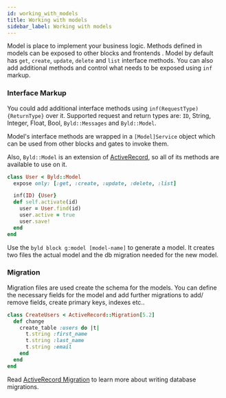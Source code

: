 ```yaml
---
id: working_with_models
title: Working with models
sidebar_label: Working with models
---
```

Model is place to implement your business logic. Methods defined in models
 can be exposed to other blocks and frontends . Model by default has
 `get`, `create`, `update`, `delete` and `list` interface methods. You can
 also add additional methods and control what needs to be exposed using `inf` markup.

### Interface Markup
You could add additional interface methods using `inf(RequestType) {ReturnType}`
 over it. Supported request and return types are: `ID`, String,
 Integer, Float, Bool, `Byld::Messages` and `Byld::Model`.

Model's interface methods are wrapped in a `[Model]Service` object which can be
used from other blocks and gates to invoke them.

Also, `Byld::Model` is an extension of [ActiveRecord](https://guides.rubyonrails.org/active_record_basics.html), so all of its methods
are available to use on it.

```ruby
class User < Byld::Model
  expose only: [:get, :create, :update, :delete, :list]

  inf(ID) {User}
  def self.activate(id)
    user = User.find(id)
    user.active = true
    user.save!
  end
end
```

Use the `byld block g:model [model-name]` to generate a model. It creates two
files the actual model and the db migration needed for the new model.

### Migration
Migration files are used create the schema for the models. You can define the
necessary fields for the model and add further migrations to add/ remove
fields, create primary keys, indexes etc..

```ruby
class CreateUsers < ActiveRecord::Migration[5.2]
  def change
    create_table :users do |t|
      t.string :first_name
      t.string :last_name
      t.string :email
    end
  end
end
```
Read [ActiveRecord Migration](https://guides.rubyonrails.org/active_record_migrations.html) to learn more about writing database migrations.
